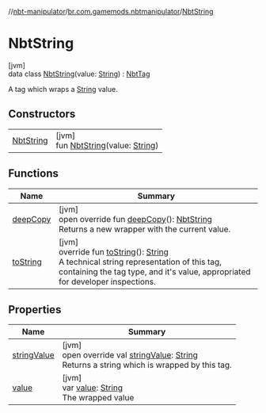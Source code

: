 //[nbt-manipulator](../../../index.md)/[br.com.gamemods.nbtmanipulator](../index.md)/[NbtString](index.md)

# NbtString

[jvm]\
data class [NbtString](index.md)(value: [String](https://kotlinlang.org/api/latest/jvm/stdlib/kotlin/-string/index.html)) : [NbtTag](../-nbt-tag/index.md)

A tag which wraps a [String](https://kotlinlang.org/api/latest/jvm/stdlib/kotlin/-string/index.html) value.

## Constructors

| | |
|---|---|
| [NbtString](-nbt-string.md) | [jvm]<br>fun [NbtString](-nbt-string.md)(value: [String](https://kotlinlang.org/api/latest/jvm/stdlib/kotlin/-string/index.html)) |

## Functions

| Name | Summary |
|---|---|
| [deepCopy](deep-copy.md) | [jvm]<br>open override fun [deepCopy](deep-copy.md)(): [NbtString](index.md)<br>Returns a new wrapper with the current value. |
| [toString](../-nbt-tag/to-string.md) | [jvm]<br>override fun [toString](../-nbt-tag/to-string.md)(): [String](https://kotlinlang.org/api/latest/jvm/stdlib/kotlin/-string/index.html)<br>A technical string representation of this tag, containing the tag type, and it's value, appropriated for developer inspections. |

## Properties

| Name | Summary |
|---|---|
| [stringValue](string-value.md) | [jvm]<br>open override val [stringValue](string-value.md): [String](https://kotlinlang.org/api/latest/jvm/stdlib/kotlin/-string/index.html)<br>Returns a string which is wrapped by this tag. |
| [value](value.md) | [jvm]<br>var [value](value.md): [String](https://kotlinlang.org/api/latest/jvm/stdlib/kotlin/-string/index.html)<br>The wrapped value |
